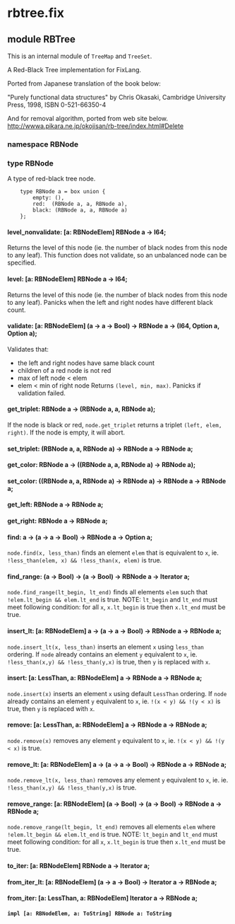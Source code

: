 # rbtree.fix

## module RBTree

This is an internal module of `TreeMap` and `TreeSet`.

A Red-Black Tree implementation for FixLang.

Ported from Japanese translation of the book below:

"Purely functional data structures" by Chris Okasaki, Cambridge University Press, 1998, ISBN 0-521-66350-4

And for removal algorithm, ported from web site below.
http://wwwa.pikara.ne.jp/okojisan/rb-tree/index.html#Delete

### namespace RBNode

### type RBNode

A type of red-black tree node.

```
    type RBNode a = box union {
        empty: (),
        red:  (RBNode a, a, RBNode a),
        black: (RBNode a, a, RBNode a)
    };
```
#### level_nonvalidate: [a: RBNodeElem] RBNode a -> I64;

Returns the level of this node (ie. the number of black nodes from this node to any leaf).
This function does not validate, so an unbalanced node can be specified.

#### level: [a: RBNodeElem] RBNode a -> I64;

Returns the level of this node (ie. the number of black nodes from this node to any leaf).
Panicks when the left and right nodes have different black count.

#### validate: [a: RBNodeElem] (a -> a -> Bool) -> RBNode a -> (I64, Option a, Option a);

Validates that:
- the left and right nodes have same black count
- children of a red node is not red
- max of left node < elem
- elem < min of right node
Returns `(level, min, max)`.
Panicks if validation failed.

#### get_triplet: RBNode a -> (RBNode a, a, RBNode a);

If the node is black or red, `node.get_triplet` returns a triplet `(left, elem, right)`.
If the node is empty, it will abort.

#### set_triplet: (RBNode a, a, RBNode a) -> RBNode a -> RBNode a;

#### get_color: RBNode a -> ((RBNode a, a, RBNode a) -> RBNode a);

#### set_color: ((RBNode a, a, RBNode a) -> RBNode a) -> RBNode a -> RBNode a;

#### get_left: RBNode a -> RBNode a;

#### get_right: RBNode a -> RBNode a;

#### find: a -> (a -> a -> Bool) -> RBNode a -> Option a;

`node.find(x, less_than)` finds an element `elem` that is equivalent to `x`,
ie. `!less_than(elem, x) && !less_than(x, elem)` is true.

#### find_range: (a -> Bool) -> (a -> Bool) -> RBNode a -> Iterator a;

`node.find_range(lt_begin, lt_end)` finds all elements `elem`
such that `!elem.lt_begin && elem.lt_end` is true.
NOTE: `lt_begin` and `lt_end` must meet following condition:
for all `x`, `x.lt_begin` is true then `x.lt_end` must be true.

#### insert_lt: [a: RBNodeElem] a -> (a -> a -> Bool) -> RBNode a -> RBNode a;

`node.insert_lt(x, less_than)` inserts an element `x` using `less_than` ordering.
If `node` already contains an element `y` equivalent to `x`,
ie. `!less_than(x,y) && !less_than(y,x)` is true,
then `y` is replaced with `x`.

#### insert: [a: LessThan, a: RBNodeElem] a -> RBNode a -> RBNode a;

`node.insert(x)` inserts an element `x` using default `LessThan` ordering.
If `node` already contains an element `y` equivalent to `x`,
ie. `!(x < y) && !(y < x)` is true,
then `y` is replaced with `x`.

#### remove: [a: LessThan, a: RBNodeElem] a -> RBNode a -> RBNode a;

`node.remove(x)` removes any element `y` equivalent to `x`,
ie. `!(x < y) && !(y < x)` is true.

#### remove_lt: [a: RBNodeElem] a -> (a -> a -> Bool) -> RBNode a -> RBNode a;

`node.remove_lt(x, less_than)` removes any element `y` equivalent to `x`,
ie. ie. `!less_than(x,y) && !less_than(y,x)` is true.

#### remove_range: [a: RBNodeElem] (a -> Bool) -> (a -> Bool) -> RBNode a -> RBNode a;

`node.remove_range(lt_begin, lt_end)` removes all elements `elem`
where `!elem.lt_begin && elem.lt_end` is true.
NOTE: `lt_begin` and `lt_end` must meet following condition:
for all `x`, `x.lt_begin` is true then `x.lt_end` must be true.

#### to_iter: [a: RBNodeElem] RBNode a -> Iterator a;

#### from_iter_lt: [a: RBNodeElem] (a -> a -> Bool) -> Iterator a -> RBNode a;

#### from_iter: [a: LessThan, a: RBNodeElem] Iterator a -> RBNode a;

#### `impl [a: RBNodeElem, a: ToString] RBNode a: ToString`

